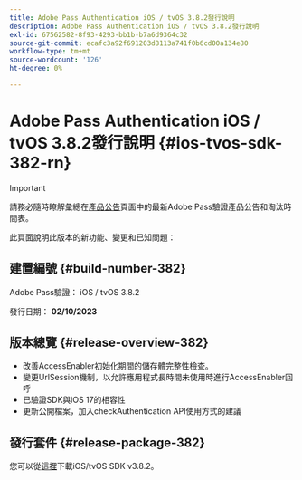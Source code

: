 ```yaml
---
title: Adobe Pass Authentication iOS / tvOS 3.8.2發行說明
description: Adobe Pass Authentication iOS / tvOS 3.8.2發行說明
exl-id: 67562582-8f93-4293-bb1b-b7a6d9364c32
source-git-commit: ecafc3a92f691203d8113a741f0b6cd00a134e80
workflow-type: tm+mt
source-wordcount: '126'
ht-degree: 0%

---
```


# Adobe Pass Authentication iOS / tvOS 3.8.2發行說明 {#ios-tvos-sdk-382-rn}

>[!IMPORTANT]
>
> 請務必隨時瞭解彙總在[產品公告](/help/authentication/product-announcements.md)頁面中的最新Adobe Pass驗證產品公告和淘汰時間表。

此頁面說明此版本的新功能、變更和已知問題：

## 建置編號 {#build-number-382}

Adobe Pass驗證： iOS / tvOS 3.8.2

發行日期： **02/10/2023**

## 版本總覽 {#release-overview-382}

* 改善AccessEnabler初始化期間的儲存體完整性檢查。
* 變更UrlSession機制，以允許應用程式長時間未使用時進行AccessEnabler回呼
* 已驗證SDK與iOS 17的相容性
* 更新公開檔案，加入checkAuthentication API使用方式的建議

## 發行套件 {#release-package-382}

您可以從[這裡](https://tve.zendesk.com/hc/en-us/articles/204963209-iOS-tvOS-Native-AccessEnabler-Library)下載iOS/tvOS SDK v3.8.2。
